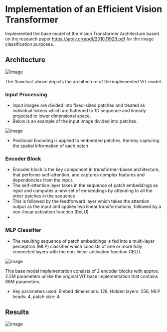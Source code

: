 # Implementation of an Efficient Vision Transformer

Implemented the base model of the Vision Transformer Architecture based on the research paper https://arxiv.org/pdf/2010.11929.pdf for the image classification purposes. 

## Architecture

![image](https://github.com/SravyaVujjini/VisionTransformer/assets/121740546/ba103744-e01c-4e57-8a80-74319ddba446)

The flowchart above depicts the architecture of the implemented ViT model.

### Input Processing

- Input images are divided into fixed-sized patches and treated as individual tokens which are flattened to 1D sequence and linearly projected to lower dimensional space.
- Below is an example of the input image divided into patches.
  
![image](https://github.com/SravyaVujjini/VisionTransformer/assets/121740546/a9b62f34-7bd4-4ea5-9d9d-34d25e0e50d4)

- Positional Encoding is applied to embedded patches, thereby capturing the spatial information of each patch

### Encoder Block

- Encoder block is the key component in transformer-based architecture, that performs self-attention, and captures complex features and dependencies from the input.
- The self-attention layer takes in the sequence of patch embeddings as input and computes a new set of embeddings by attending to all the other patches in the sequence
- This is followed by the feedforward layer which takes the attention output as the input and applies two linear transformations, followed by a non-linear activation function (ReLU)
- 
### MLP Classifier

- The resulting sequence of patch embeddings is fed into a multi-layer perceptron (MLP) classifier which consists of one or more fully connected layers with the non-linear activation function GELU. 

![image](https://github.com/SravyaVujjini/VisionTransformer/assets/121740546/1d4407b1-e3cd-47ff-a9a6-ef86f4983e2c)

This base model implementation consists of 2 encoder blocks with approx. 2.5M parameters unlike the original ViT base implementation that contains 86M parameters.

- Key parameters used: Embed dimensions: 128, Hidden layers: 256, MLP heads: 4, patch size: 4.

## Results

![image](https://github.com/SravyaVujjini/VisionTransformer/assets/121740546/0575b310-3df8-45b0-aec1-b99b44f175ba)




